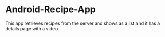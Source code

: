 # Android-Recipe-App
This app retrieves recipes from the server and shows as a list and it has a details page with a video.
